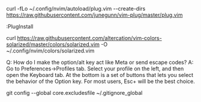 


curl -fLo ~/.config/nvim/autoload/plug.vim --create-dirs \
    https://raw.githubusercontent.com/junegunn/vim-plug/master/plug.vim

:PlugInstall

curl https://raw.githubusercontent.com/altercation/vim-colors-solarized/master/colors/solarized.vim -O ~/.config/nvim/colors/solarized.vim

Q: How do I make the option/alt key act like Meta or send escape codes?
A: Go to Preferences->Profiles tab. Select your profile on the left, and then open the Keyboard tab. At the bottom is a set of buttons that lets you select the behavior of the Option key. For most users, Esc+ will be the best choice.

git config --global core.excludesfile ~/.gitignore_global
